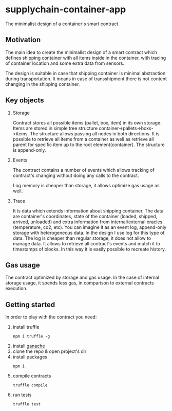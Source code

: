 # supplychain-container-app
The minimalist design of a container's smart contract.

## Motivation
The main idea to create the minimalist design of a smart contract which defines shipping container with all items inside in the container, with tracing of container location and some extra data from sensors.

The design is suitable in case that shipping container is minimal abstraction during transportation. It means in case of transshipment there is not content changing in the shipping container.

## Key objects
 
1. Storage

    Contract stores all possible items (pallet, box, item) in its own storage. Items are stored in simple tree structure container->pallets->boxs->items. The structure allows passing all nodes in both directions. It is possible to retrieve all items from a container as well as retrieve all parent for specific item up to the root element(container). The structure is append-only.

2. Events

    The contract contains a number of events which allows tracking of contract's changing without doing any calls to the contract.

    Log memory is cheaper than storage, it allows optimize gas usage as well.

3. Trace

    It is data which extends information about shipping container. The data are container's coordinates, state of the container (loaded, shipped, arrived, unloaded) and extra information from internal/external oracles (temperature, co2, etc). You can imagine it as an event log, append-only storage with heterogeneous data. In the design I use log for this type of data. The log is cheaper than regular storage, it does not allow to manage data. It allows to retrieve all contract's events and mutch it to timestamps of blocks. In this way it is easily possible to recreate history.

## Gas usage

The contract optimized by storage and gas usage. In the case of internal storage usage, it spends less gas, in comparison to external contracts execution.

## Getting started

In order to play with the contract you need:
1. install truffle
    ```
    npm i truffle -g
    ```
2. install [ganache](https://truffleframework.com/ganache)
3. clone the repo & open project's dir
4. install packages
    ```
    npm i
    ```
5. compile contracts
    ```
    truffle compile
    ```
6. run tests
    ```
    truffle test
    ```